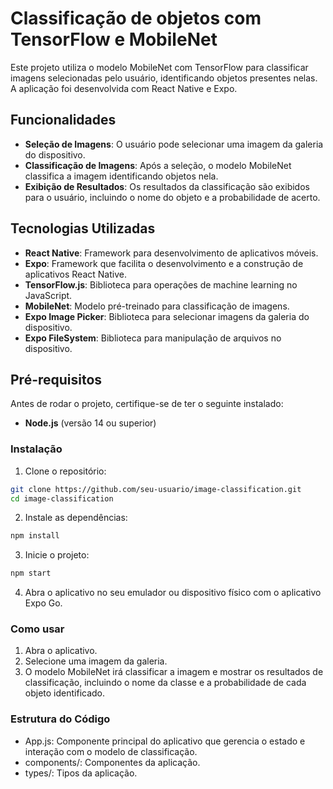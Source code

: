 # Classificação de objetos com TensorFlow e MobileNet

Este projeto utiliza o modelo MobileNet com TensorFlow para classificar imagens selecionadas pelo usuário, identificando objetos presentes nelas. A aplicação foi desenvolvida com React Native e Expo.

## Funcionalidades

- **Seleção de Imagens**: O usuário pode selecionar uma imagem da galeria do dispositivo.
- **Classificação de Imagens**: Após a seleção, o modelo MobileNet classifica a imagem identificando objetos nela.
- **Exibição de Resultados**: Os resultados da classificação são exibidos para o usuário, incluindo o nome do objeto e a probabilidade de acerto.

## Tecnologias Utilizadas

- **React Native**: Framework para desenvolvimento de aplicativos móveis.
- **Expo**: Framework que facilita o desenvolvimento e a construção de aplicativos React Native.
- **TensorFlow.js**: Biblioteca para operações de machine learning no JavaScript.
- **MobileNet**: Modelo pré-treinado para classificação de imagens.
- **Expo Image Picker**: Biblioteca para selecionar imagens da galeria do dispositivo.
- **Expo FileSystem**: Biblioteca para manipulação de arquivos no dispositivo.

## Pré-requisitos

Antes de rodar o projeto, certifique-se de ter o seguinte instalado:

- **Node.js** (versão 14 ou superior)

### Instalação

1. Clone o repositório:

```bash
git clone https://github.com/seu-usuario/image-classification.git
cd image-classification
```

2. Instale as dependências:

```bash
npm install
```

3. Inicie o projeto:

```bash
npm start
```

4. Abra o aplicativo no seu emulador ou dispositivo físico com o aplicativo Expo Go.

### Como usar

1. Abra o aplicativo.
2. Selecione uma imagem da galeria.
3. O modelo MobileNet irá classificar a imagem e mostrar os resultados de classificação, incluindo o nome da classe e a probabilidade de cada objeto identificado.

### Estrutura do Código

- App.js: Componente principal do aplicativo que gerencia o estado e interação com o modelo de classificação.
- components/: Componentes da aplicação.
- types/: Tipos da aplicação.
